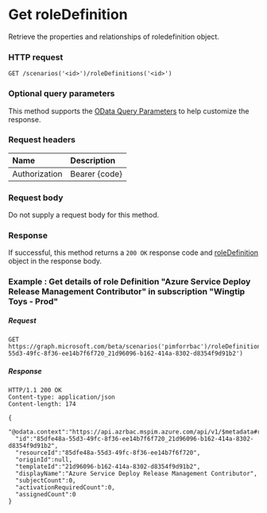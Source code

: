 # Get roleDefinition

Retrieve the properties and relationships of roledefinition object.

### HTTP request

```http
GET /scenarios('<id>')/roleDefinitions('<id>')
```
### Optional query parameters
This method supports the [OData Query Parameters](http://graph.microsoft.io/docs/overview/query_parameters) to help customize the response.

### Request headers
| Name      |Description|
|:----------|:----------|
| Authorization  | Bearer {code}|

### Request body
Do not supply a request body for this method.
### Response
If successful, this method returns a `200 OK` response code and [roleDefinition](../resources/roledefinition.md) object in the response body.
### Example : Get details of role Definition "Azure Service Deploy Release Management Contributor" in subscription "Wingtip Toys - Prod"
##### Request
```http
GET https://graph.microsoft.com/beta/scenarios('pimforrbac')/roleDefinitions('85dfe48a-55d3-49fc-8f36-ee14b7f6f720_21d96096-b162-414a-8302-d8354f9d91b2')
```
##### Response
```http
HTTP/1.1 200 OK
Content-type: application/json
Content-length: 174

{
  "@odata.context":"https://api.azrbac.mspim.azure.com/api/v1/$metadata#roleDefinitions/$entity",
  "id":"85dfe48a-55d3-49fc-8f36-ee14b7f6f720_21d96096-b162-414a-8302-d8354f9d91b2",
  "resourceId":"85dfe48a-55d3-49fc-8f36-ee14b7f6f720",
  "originId":null,
  "templateId":"21d96096-b162-414a-8302-d8354f9d91b2",
  "displayName":"Azure Service Deploy Release Management Contributor",
  "subjectCount":0,
  "activationRequiredCount":0,
  "assignedCount":0
}
```